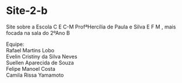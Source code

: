 # Site-2-b
Site sobre a Escola C E C-M ProfªHercília de Paula e Silva E F M , mais focada na sala do 2ºAno B

Equipe:
<br>Rafael Martins Lobo
<br>Evelin Cristiny da Silva Neves
<br>Suellen Aparecida de Souza
<br>Felipe Manoel Costa
<br>Camila Rissa Yamamoto
